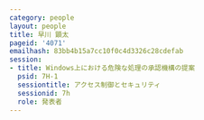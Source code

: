 ```yaml
---
category: people
layout: people
title: 早川 顕太
pageid: '4071'
emailhash: 83bb4b15a7cc10f0c4d3326c28cdefab
session:
- title: Windows上における危険な処理の承認機構の提案
  psid: 7H-1
  sessiontitle: アクセス制御とセキュリティ
  sessionid: 7h
  role: 発表者
---
```

